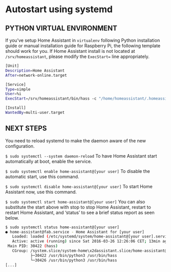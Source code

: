 # Autostart using systemd

## PYTHON VIRTUAL ENVIRONMENT

If you’ve setup Home Assistant in `virtualenv` following Python installation guide or manual installation guide for Raspberry Pi, the following template should work for you. If Home Assistant install is not located at `/srv/homeassistant`, please modify the `ExecStart=` line appropriately.

```Bash
[Unit]
Description=Home Assistant
After=network-online.target

[Service]
Type=simple
User=%i
ExecStart=/srv/homeassistant/bin/hass -c "/home/homeassistant/.homeassistant"

[Install]
WantedBy=multi-user.target
```

## NEXT STEPS

You need to reload systemd to make the daemon aware of the new configuration.

`$ sudo systemctl --system daemon-reload`
To have Home Assistant start automatically at boot, enable the service.

`$ sudo systemctl enable home-assistant@[your user]`
To disable the automatic start, use this command.

`$ sudo systemctl disable home-assistant@[your user]`
To start Home Assistant now, use this command.

`$ sudo systemctl start home-assistant@[your user]`
You can also substitute the start above with stop to stop Home Assistant, restart to restart Home Assistant, and ‘status’ to see a brief status report as seen below.

```Bash
$ sudo systemctl status home-assistant@[your user]
● home-assistant@fab.service - Home Assistant for [your user]
   Loaded: loaded (/etc/systemd/system/home-assistant@[your user].service; enabled; vendor preset: disabled)
   Active: active (running) since Sat 2016-03-26 12:26:06 CET; 13min ago
 Main PID: 30422 (hass)
   CGroup: /system.slice/system-home\x2dassistant.slice/home-assistant@[your user].service
           ├─30422 /usr/bin/python3 /usr/bin/hass
           └─30426 /usr/bin/python3 /usr/bin/hass
[...]
```
